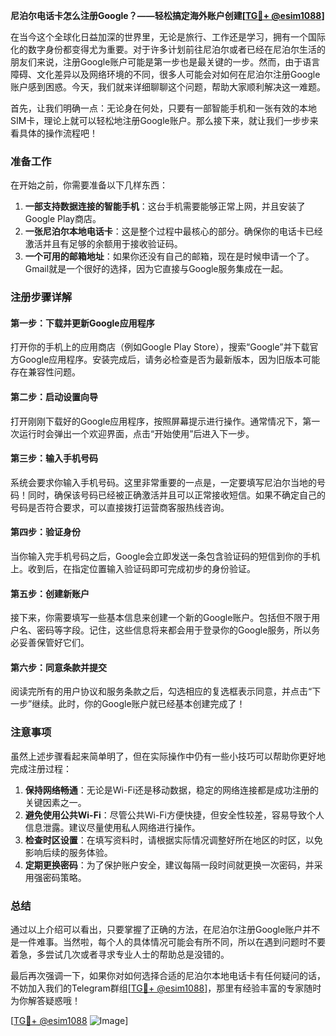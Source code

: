 **尼泊尔电话卡怎么注册Google？——轻松搞定海外账户创建[[TG💪+ @esim1088](https://t.me/s/esim1088)]**

在当今这个全球化日益加深的世界里，无论是旅行、工作还是学习，拥有一个国际化的数字身份都变得尤为重要。对于许多计划前往尼泊尔或者已经在尼泊尔生活的朋友们来说，注册Google账户可能是第一步也是最关键的一步。然而，由于语言障碍、文化差异以及网络环境的不同，很多人可能会对如何在尼泊尔注册Google账户感到困惑。今天，我们就来详细聊聊这个问题，帮助大家顺利解决这一难题。

首先，让我们明确一点：无论身在何处，只要有一部智能手机和一张有效的本地SIM卡，理论上就可以轻松地注册Google账户。那么接下来，就让我们一步步来看具体的操作流程吧！

### 准备工作

在开始之前，你需要准备以下几样东西：
1. **一部支持数据连接的智能手机**：这台手机需要能够正常上网，并且安装了Google Play商店。
2. **一张尼泊尔本地电话卡**：这是整个过程中最核心的部分。确保你的电话卡已经激活并且有足够的余额用于接收验证码。
3. **一个可用的邮箱地址**：如果你还没有自己的邮箱，现在是时候申请一个了。Gmail就是一个很好的选择，因为它直接与Google服务集成在一起。

### 注册步骤详解

#### 第一步：下载并更新Google应用程序
打开你的手机上的应用商店（例如Google Play Store），搜索“Google”并下载官方Google应用程序。安装完成后，请务必检查是否为最新版本，因为旧版本可能存在兼容性问题。

#### 第二步：启动设置向导
打开刚刚下载好的Google应用程序，按照屏幕提示进行操作。通常情况下，第一次运行时会弹出一个欢迎界面，点击“开始使用”后进入下一步。

#### 第三步：输入手机号码
系统会要求你输入手机号码。这里非常重要的一点是，一定要填写尼泊尔当地的号码！同时，确保该号码已经被正确激活并且可以正常接收短信。如果不确定自己的号码是否符合要求，可以直接拨打运营商客服热线咨询。

#### 第四步：验证身份
当你输入完手机号码之后，Google会立即发送一条包含验证码的短信到你的手机上。收到后，在指定位置输入验证码即可完成初步的身份验证。

#### 第五步：创建新账户
接下来，你需要填写一些基本信息来创建一个新的Google账户。包括但不限于用户名、密码等字段。记住，这些信息将来都会用于登录你的Google服务，所以务必妥善保管好它们。

#### 第六步：同意条款并提交
阅读完所有的用户协议和服务条款之后，勾选相应的复选框表示同意，并点击“下一步”继续。此时，你的Google账户就已经基本创建完成了！

### 注意事项

虽然上述步骤看起来简单明了，但在实际操作中仍有一些小技巧可以帮助你更好地完成注册过程：

1. **保持网络畅通**：无论是Wi-Fi还是移动数据，稳定的网络连接都是成功注册的关键因素之一。
2. **避免使用公共Wi-Fi**：尽管公共Wi-Fi方便快捷，但安全性较差，容易导致个人信息泄露。建议尽量使用私人网络进行操作。
3. **检查时区设置**：在填写资料时，请根据实际情况调整好所在地区的时区，以免影响后续的服务体验。
4. **定期更换密码**：为了保护账户安全，建议每隔一段时间就更换一次密码，并采用强密码策略。

### 总结

通过以上介绍可以看出，只要掌握了正确的方法，在尼泊尔注册Google账户并不是一件难事。当然啦，每个人的具体情况可能会有所不同，所以在遇到问题时不要着急，多尝试几次或者寻求专业人士的帮助总是没错的。

最后再次强调一下，如果你对如何选择合适的尼泊尔本地电话卡有任何疑问的话，不妨加入我们的Telegram群组[[TG💪+ @esim1088](https://t.me/s/esim1088)]，那里有经验丰富的专家随时为你解答疑惑哦！

[[TG💪+ @esim1088](https://t.me/s/esim1088) ![Image](https://i.postimg.cc/4NQfJmqS/Snipaste-2025-05-13-00-14-12.png)]
